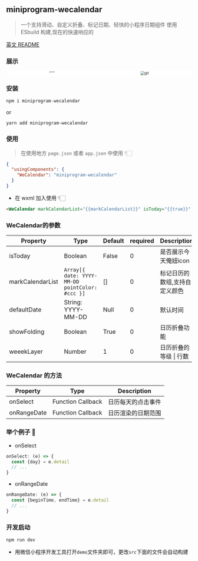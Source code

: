 ## miniprogram-wecalendar
> 一个支持滑动、自定义折叠、标记日期、轻快的小程序日期组件
> 使用ESbuild 构建,现在的快速响应的

[英文 README](README.md)

### 展示

<div style="display: flex; justify-content: space-around;background: #fff">
  <img src="https://s2.loli.net/2023/04/19/u7owCD6U9pAiLxf.png" alt="image" style="zoom: 25%;" />
  <img src="https://s2.loli.net/2023/04/19/HaL4mwgMDou5fyK.gif" alt="git" style="zoom:67%;" />
</div>

### 安装

```js
npm i miniprogram-wecalendar
```

or

```
yarn add miniprogram-wecalendar
```



### 使用

> 在使用地方 `page.json` 或者 `app.json` 中使用 👇🏻

```json
{
  "usingComponents": {
    "WeCalendar": "miniprogram-wecalendar"
  }
}
```



- 在 wxml 加入使用 👇🏻

```html
<WeCalendar markCalendarList="{{markCalendarList}}" isToday="{{true}}" bind:onRangeDate="onRangeDate" bind:onSelect="onSelect" />
```



### WeCalendar的参数

| Property | Type | Default | required | Description |
| -------- | ----- | ----- | ----- | -------------------- |
| isToday | Boolean | False | 0 | 是否展示今天俺妞icon |
| markCalendarList | `Array[{ date: YYYY-MM-DD pointColor: #ccc }]` | [] | 0 | 标记日历的数组,支持自定义颜色 |
| defaultDate | String:  YYYY-MM-DD | Null | 0 | 默认时间 |
| showFolding | Boolean | True | 0 | 日历折叠功能 |
| weeekLayer | Number | 1 | 0 | 日历折叠的等级 \| 行数 |



### WeCalendar 的方法

| Property | Type | Description |
| ---------- | ----- | --------------- |
| onSelect | Function Callback | 日历每天的点击事件 |
| onRangeDate | Function Callback | 日历渲染的日期范围 |

### 举个例子 🌰

- onSelect

```js
onSelect: (e) => {
  const {day} = e.detail
  // ...
}
```

- onRangeDate

```js
onRangeDate: (e) => {
  const {beginTime, endTime} = e.detail
  // ...
}
```


### 开发启动
```js
npm run dev
```
- 用微信小程序开发工具打开`demo`文件夹即可，更改`src`下面的文件会自动构建



